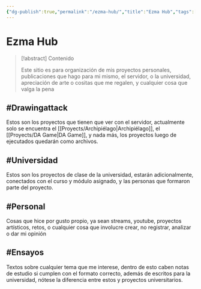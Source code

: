 ```yaml
---
{"dg-publish":true,"permalink":"/ezma-hub/","title":"Ezma Hub","tags":["Drawingattack","Universidad","Personal","Ensayos","gardenEntry","gardenEntry","gardenEntry","gardenEntry","gardenEntry","gardenEntry","gardenEntry","gardenEntry","gardenEntry","gardenEntry","gardenEntry","gardenEntry","gardenEntry","gardenEntry","gardenEntry","gardenEntry"],"created":"2023-03-21T10:20:43.321-05:00","updated":"2023-03-21T17:48:18.053-05:00"}
---
```



# Ezma Hub

> [!abstract] Contenido
> 
> Este sitio es para organización de mis proyectos personales, publicaciones que hago para mi mismo, el servidor, o la universidad, apreciación de arte o cositas que me regalen, y cualquier cosa que valga la pena

## #Drawingattack

Estos son los proyectos que tienen que ver con el servidor, actualmente solo se encuentra el [[Proyects/Archipiélago\|Archipiélago]], el [[Proyects/DA Game\|DA Game]], y nada más, los proyectos luego de ejecutados quedarán como archivos.

## #Universidad

Estos son los proyectos de clase de la universidad, estarán adicionalmente, conectados con el curso y módulo asignado, y las personas que formaron parte del proyecto.

## #Personal

Cosas que hice por gusto propio, ya sean streams, youtube, proyectos artísticos, retos, o cualquier cosa que involucre crear, no registrar, analizar o dar mi opinión

## #Ensayos

Textos sobre cualquier tema que me interese, dentro de esto caben notas de estudio si cumplen con el formato correcto, además de escritos para la universidad, nótese la diferencia entre estos y proyectos universitarios.
